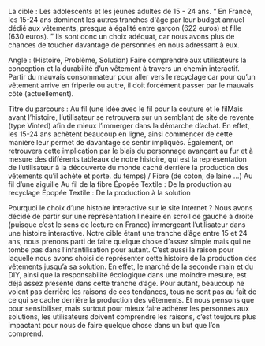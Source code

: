 La cible : Les adolescents et les jeunes adultes de 15 - 24 ans.
“ En France, les 15-24 ans dominent les autres tranches d'âge par leur budget annuel dédié aux vêtements, presque à égalité entre garçon (622 euros) et fille (630 euros). ” Ils sont donc un choix adéquat, car nous avons plus de chances de toucher davantage de personnes en nous adressant à eux.

Angle : (Histoire, Problème, Solution) Faire comprendre aux utilisateurs la conception et la durabilité d’un vêtement à travers un chemin interactif. Partir du mauvais consommateur pour aller vers le recyclage car pour qu’un vêtement arrive en friperie ou autre, il doit forcément passer par le mauvais côté (actuellement).

Titre du parcours : Au fil (une idée avec le fil pour la couture et le filMais avant l’histoire, l’utilisateur se retrouvera sur un semblant de site de revente (type Vinted) afin de mieux l’immerger dans la démarche d’achat. En effet, les 15-24 ans achètent beaucoup en ligne, ainsi commencer de cette manière leur permet de davantage se sentir impliqués. Également, on retrouvera cette implication par le biais du personnage avançant au fur et à mesure des différents tableaux de notre histoire, qui est la représentation de l’utilisateur à la découverte du monde caché derrière la production des vêtements qu’il achète et porte.
du temps) / Fibre (de coton, de laine …)
Au fil d’une aiguille
Au fil de la fibre
Épopée Textile : De la production au recyclage 
Épopée Textile : De la production à la solution

Pourquoi le choix d’une histoire interactive sur le site Internet ?
Nous avons décidé de partir sur une représentation linéaire en scroll de gauche à droite (puisque c’est le sens de lecture en France) immergeant l’utilisateur dans une histoire interactive. Notre cible étant une tranche d’âge entre 15 et 24 ans, nous prenons parti de faire quelque chose d’assez simple mais qui ne tombe pas dans l’infantilisation pour autant. 
C’est aussi la raison pour laquelle nous avons choisi de représenter cette histoire de la production des vêtements jusqu’à sa solution. En effet, le marché de la seconde main et du DIY, ainsi que la responsabilité écologique dans une moindre mesure, est déjà assez présente dans cette tranche d’âge. Pour autant, beaucoup ne voient pas derrière les raisons de ces tendances, tous ne sont pas au fait de ce qui se cache derrière la production des vêtements. Et nous pensons que pour sensibiliser, mais surtout pour mieux faire adhérer les personnes aux solutions, les utilisateurs doivent comprendre les raisons, c’est toujours plus impactant pour nous de faire quelque chose dans un but que l’on comprend.
